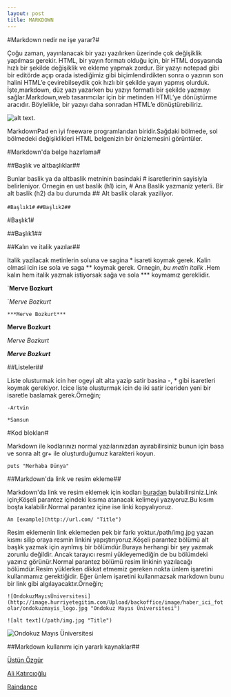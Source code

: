 ```yaml
---
layout: post
title: MARKDOWN
---
```


#Markdown nedir ne işe yarar?#


Çoğu zaman, yayınlanacak bir yazı yazılırken üzerinde çok değişiklik yapılması gerekir. HTML, bir yayın formatı olduğu için, bir HTML dosyasında hızlı bir şekilde değişiklik ve ekleme yapmak zordur. Bir yazıyı notepad gibi bir editörde açıp orada istediğimiz gibi biçimlendirdikten sonra o yazının son halini HTML’e çevirebilseydik çok hızlı bir şekilde yayın yapmış olurduk. İşte,markdown, düz yazı yazarken bu yazıyı formatlı bir şekilde yazmayı sağlar.Markdown,web tasarımcılar için bir metinden  HTML’ye dönüştürme aracıdır. Böylelikle, bir yazıyı daha sonradan HTML’e dönüştürebiliriz.

![alt text](http://www.bilgisayarkurdu.com/wp-content/uploads/2011/12/MarkdownPad1.jpg "Markdownpad").

MarkdownPad en iyi freeware programlarıdan biridir.Sağdaki bölmede, sol bölmedeki değişiklikleri HTML belgenizin bir önizlemesini görüntüler.

#Markdown'da belge hazırlama#

##Başlık ve altbaşlıklar##

Bunlar baslik ya da altbaslik metninin basindaki # isaretlerinin sayisiyla belirleniyor. Ornegin en ust baslik (h1) icin, # Ana Baslik yazmaniz yeterli. Bir alt baslik (h2) da bu durumda ## Alt baslik olarak yaziliyor.

`#Başlık1#`
`##Başlık2##`

#Başlık1#

##Başlık1##

##Kalın ve italik yazılar##

Italik yazilacak metinlerin soluna ve sagina * isareti koymak gerek. Kalin olmasi icin ise sola ve saga ** koymak gerek. Ornegin, *bu metin italik* .Hem kalın hem italik yazmak istiyorsak sağa ve sola *** koymamız gereklidir.

`**Merve Bozkurt**

`*Merve Bozkurt*

`***Merve Bozkurt***`

**Merve Bozkurt**

*Merve Bozkurt*

***Merve Bozkurt***



##Listeler##

Liste olusturmak icin her ogeyi alt alta yazip satir basina -, * gibi isaretleri koymak gerekiyor. Icice liste olusturmak icin de iki satir iceriden yeni bir isaretle baslamak gerek.Örneğin;

`-Artvin`

  `*Samsun`

#Kod blokları#

Markdown ile kodlarınızı normal yazılarınızdan ayırabilirsiniz bunun için basa ve sonra alt gr+ ile oluşturduğumuz karakteri koyun.

`puts "Merhaba Dünya"`

##Markdown'da link ve resim ekleme##

Markdown'da link ve resim eklemek için kodları [buradan](http://www.raindance.co.nz/markdown/demo.lsd/ "Title") bulabilirsiniz.Link için;Köşeli parantez içindeki kısıma atanacak kelimeyi yazıyoruz.Bu kısım boşta kalabilir.Normal parantez içine ise linki kopyalıyoruz.

`An [example](http://url.com/ "Title")`

Resim eklemenin link eklemeden pek bir farkı yoktur./path/img.jpg yazan kısmı silip oraya resmin linkini yapıştırıyoruz.Köşeli parantez bölümü alt başlık yazmak için ayrılmış bir bölümdür.Buraya herhangi bir şey yazmak zorunlu değildir. Ancak tarayıcı resmi yükleyemediğin de bu bölümdeki yazınız görünür.Normal parantez bölümü resim linkinin yazılacağı bölümdür.Resim yüklerken dikkat etmemiz gereken nokta ünlem işaretini kullanmamız gerektiğidir. Eğer ünlem işaretini kullanmazsak markdown bunu bir link gibi algılayacaktır.Örneğin;

`![OndokuzMayısÜniversitesi](http://image.hurriyetegitim.com/Upload/backoffice/image/haber_ici_fotolar/ondokuzmayis_logo.jpg "Ondokuz Mayıs Üniversitesi")`

`![alt text](/path/img.jpg "Title")`

![Ondokuz Mayıs Üniversitesi](http://image.hurriyetegitim.com/Upload/backoffice/image/haber_ici_fotolar/ondokuzmayis_logo.jpg "Ondokuz Mayıs Üniversitesi")

##Markdown kullanımı için yararlı kaynaklar##

[Üstün Özgür](http://ustunozgur.blogspot.com/2009/03/hafif-siklet-isaretleme-dilleri.html "Title")

[Ali Katırcıoğlu](http://alikatircioglu.dudupress.com/articles/markdown "Title")

[Raindance](http://www.raindance.co.nz/markdown/demo.lsd "Title")














